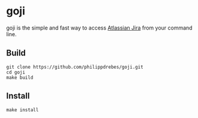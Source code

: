 # goji

goji is the simple and fast way to access [Atlassian Jira](https://atlassian.com/software/jira) from your command line.

## Build

```shell session
git clone https://github.com/philippdrebes/goji.git
cd goji
make build
```

## Install

```shell session
make install
```